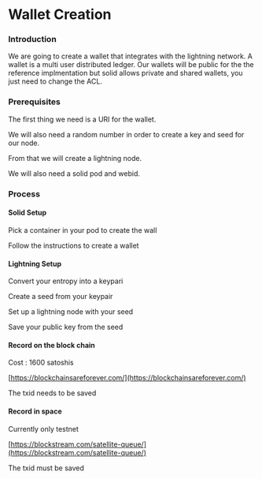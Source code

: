 # Wallet Creation

### Introduction

We are going to create a wallet that integrates with the lightning network.  A wallet is a multi user distributed ledger.  Our wallets will be public for the the reference implmentation but solid allows private and shared wallets, you just need to change the ACL.

### Prerequisites

The first thing we need is a URI for the wallet.

We will also need a random number in order to create a key and seed for our node.

From that we will create a lightning node.

We will also need a solid pod and webid.

### Process

#### Solid Setup

Pick a container in your pod to create the wall

Follow the instructions to create a wallet

#### Lightning Setup

Convert your entropy into a keypari

Create a seed from your keypair

Set up a lightning node with your seed

Save your public key from the seed

#### Record on the block chain

Cost : 1600 satoshis

[https://blockchainsareforever.com/](https://blockchainsareforever.com/)

The txid needs to be saved

#### Record in space

Currently only testnet

[https://blockstream.com/satellite-queue/](https://blockstream.com/satellite-queue/)   

The txid must be saved





